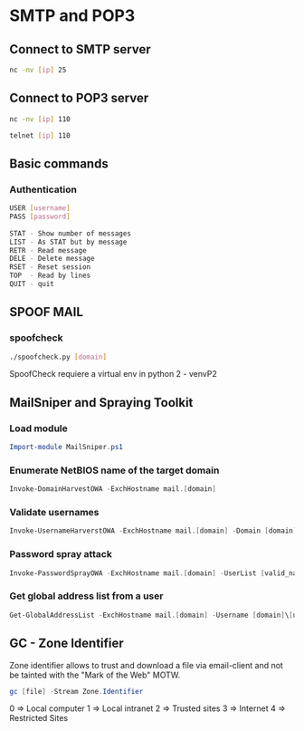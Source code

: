# SMTP and POP3

## Connect to SMTP server
```bash
nc -nv [ip] 25
```

## Connect to POP3 server
```bash
nc -nv [ip] 110
```

```bash
telnet [ip] 110
```

## Basic commands 
### Authentication
```bash
USER [username]
PASS [password]
		
STAT - Show number of messages
LIST - As STAT but by message
RETR - Read message
DELE - Delete message
RSET - Reset session
TOP  - Read by lines 
QUIT - quit
```

## SPOOF MAIL
### spoofcheck
```bash
./spoofcheck.py [domain]
```
SpoofCheck requiere a virtual env in python 2 - venvP2

## MailSniper and Spraying Toolkit
### Load module 
```powershell
Import-module MailSniper.ps1
```

### Enumerate NetBIOS name of the target domain
```powershell
Invoke-DomainHarvestOWA -ExchHostname mail.[domain]
```

### Validate usernames
```powershell
Invoke-UsernameHarverstOWA -ExchHostname mail.[domain] -Domain [domain] -UserList [names] -OutFile [valid_names]
```

### Password spray attack
```powershell
Invoke-PasswordSprayOWA -ExchHostname mail.[domain] -UserList [valid_names] -Password [password]
```

### Get global address list from a user
```powershell
Get-GlobalAddressList -ExchHostname mail.[domain] -Username [domain]\[user] -Password [password] -OutFile [gal.txt]
```

## GC - Zone Identifier
Zone identifier allows to trust and download a file via email-client and not be tainted with the "Mark of the Web" MOTW.
```powershell
gc [file] -Stream Zone.Identifier
```

0 => Local computer
1 => Local intranet
2 => Trusted sites
3 => Internet
4 => Restricted Sites


